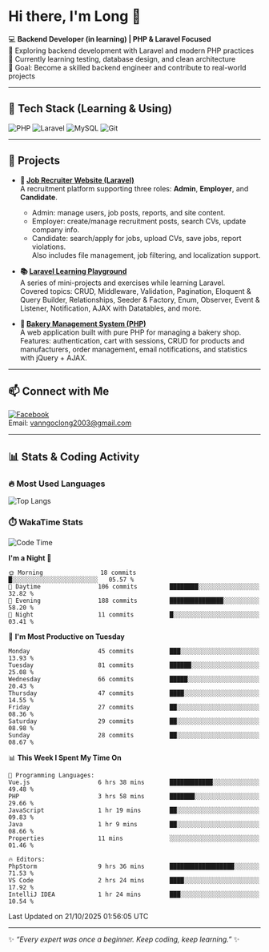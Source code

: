 # Hi there, I'm Long 👋

💻 **Backend Developer (in learning) | PHP & Laravel Focused**  
🚀 Exploring backend development with Laravel and modern PHP practices  
🌱 Currently learning testing, database design, and clean architecture  
🎯 Goal: Become a skilled backend engineer and contribute to real-world projects  

---

## 🔧 Tech Stack (Learning & Using)
![PHP](https://img.shields.io/badge/PHP-777BB4?style=for-the-badge&logo=php&logoColor=white)
![Laravel](https://img.shields.io/badge/Laravel-FF2D20?style=for-the-badge&logo=laravel&logoColor=white)
![MySQL](https://img.shields.io/badge/MySQL-005C84?style=for-the-badge&logo=mysql&logoColor=white)
![Git](https://img.shields.io/badge/Git-F05032?style=for-the-badge&logo=git&logoColor=white)

---

## 🚀 Projects

- **💼 [Job Recruiter Website (Laravel)](https://github.com/ngoclong712/web_moi_gioi_viec_lam)**  
  A recruitment platform supporting three roles: **Admin**, **Employer**, and **Candidate**.  
  - Admin: manage users, job posts, reports, and site content.  
  - Employer: create/manage recruitment posts, search CVs, update company info.  
  - Candidate: search/apply for jobs, upload CVs, save jobs, report violations.  
  Also includes file management, job filtering, and localization support.

- **📚 [Laravel Learning Playground](https://github.com/ngoclong712/web_laravel)**  
  A series of mini-projects and exercises while learning Laravel.  
  Covered topics: CRUD, Middleware, Validation, Pagination, Eloquent & Query Builder, Relationships, Seeder & Factory, Enum, Observer, Event & Listener, Notification, AJAX with Datatables, and more.  

- **🍞 [Bakery Management System (PHP)](https://github.com/ngoclong712/Bakery_Management_System)**  
  A web application built with pure PHP for managing a bakery shop.  
  Features: authentication, cart with sessions, CRUD for products and manufacturers, order management, email notifications, and statistics with jQuery + AJAX.    

---

## 📫 Connect with Me
[![Facebook](https://img.shields.io/badge/Facebook-1877F2?style=for-the-badge&logo=facebook&logoColor=white)](https://facebook.com/vanngoclong712)    
Email: vanngoclong2003@gmail.com

---

## 📊 Stats & Coding Activity

### 🔥 Most Used Languages
![Top Langs](https://github-readme-stats.vercel.app/api/top-langs/?username=ngoclong712&layout=compact&theme=radical)

### ⏱️ WakaTime Stats
<!--START_SECTION:waka-->
![Code Time](http://img.shields.io/badge/Code%20Time-82%20hrs%2044%20mins-blue)

**I'm a Night 🦉** 

```text
🌞 Morning                18 commits          █░░░░░░░░░░░░░░░░░░░░░░░░   05.57 % 
🌆 Daytime                106 commits         ████████░░░░░░░░░░░░░░░░░   32.82 % 
🌃 Evening                188 commits         ███████████████░░░░░░░░░░   58.20 % 
🌙 Night                  11 commits          █░░░░░░░░░░░░░░░░░░░░░░░░   03.41 % 
```
📅 **I'm Most Productive on Tuesday** 

```text
Monday                   45 commits          ███░░░░░░░░░░░░░░░░░░░░░░   13.93 % 
Tuesday                  81 commits          ██████░░░░░░░░░░░░░░░░░░░   25.08 % 
Wednesday                66 commits          █████░░░░░░░░░░░░░░░░░░░░   20.43 % 
Thursday                 47 commits          ████░░░░░░░░░░░░░░░░░░░░░   14.55 % 
Friday                   27 commits          ██░░░░░░░░░░░░░░░░░░░░░░░   08.36 % 
Saturday                 29 commits          ██░░░░░░░░░░░░░░░░░░░░░░░   08.98 % 
Sunday                   28 commits          ██░░░░░░░░░░░░░░░░░░░░░░░   08.67 % 
```


📊 **This Week I Spent My Time On** 

```text
💬 Programming Languages: 
Vue.js                   6 hrs 38 mins       ████████████░░░░░░░░░░░░░   49.48 % 
PHP                      3 hrs 58 mins       ███████░░░░░░░░░░░░░░░░░░   29.66 % 
JavaScript               1 hr 19 mins        ██░░░░░░░░░░░░░░░░░░░░░░░   09.83 % 
Java                     1 hr 9 mins         ██░░░░░░░░░░░░░░░░░░░░░░░   08.66 % 
Properties               11 mins             ░░░░░░░░░░░░░░░░░░░░░░░░░   01.46 % 

🔥 Editors: 
PhpStorm                 9 hrs 36 mins       ██████████████████░░░░░░░   71.53 % 
VS Code                  2 hrs 24 mins       ████░░░░░░░░░░░░░░░░░░░░░   17.92 % 
IntelliJ IDEA            1 hr 24 mins        ███░░░░░░░░░░░░░░░░░░░░░░   10.54 % 
```


 Last Updated on 21/10/2025 01:56:05 UTC
<!--END_SECTION:waka-->


---

✨ *“Every expert was once a beginner. Keep coding, keep learning.”* ✨
<!--
**ngoclong712/ngoclong712** is a ✨ _special_ ✨ repository because its `README.md` (this file) appears on your GitHub profile.

Here are some ideas to get you started:

![Long's GitHub stats](https://github-readme-stats.vercel.app/api?username=ngoclong712&show_icons=true&theme=radical)  
- 🔭 I’m currently working on ...
- 🌱 I’m currently learning ...
- 👯 I’m looking to collaborate on ...
- 🤔 I’m looking for help with ...
- 💬 Ask me about ...
- 📫 How to reach me: ...
- 😄 Pronouns: ...
- ⚡ Fun fact: ...
-->
